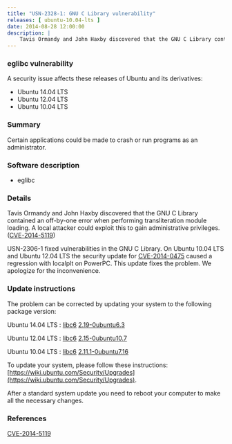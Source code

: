 ```yaml
---
title: "USN-2328-1: GNU C Library vulnerability"
releases: [ ubuntu-10.04-lts ]
date: 2014-08-28 12:00:00
description: |
    Tavis Ormandy and John Haxby discovered that the GNU C Library contained an off-by-one error when performing transliteration module loading. A local attacker could exploit this to gain administrative privileges. ([CVE-2014-5119](http://people.ubuntu.com/~ubuntu-security/cve/CVE-2014-5119))
--- 
```

 
### eglibc vulnerability

A security issue affects these releases of Ubuntu and its derivatives:

* Ubuntu 14.04 LTS
* Ubuntu 12.04 LTS
* Ubuntu 10.04 LTS

### Summary

Certain applications could be made to crash or run programs as an administrator.

### Software description

* eglibc 

### Details

Tavis Ormandy and John Haxby discovered that the GNU C Library contained an off-by-one error when performing transliteration module loading. A local attacker could exploit this to gain administrative privileges. ([CVE-2014-5119](http://people.ubuntu.com/~ubuntu-security/cve/CVE-2014-5119))

USN-2306-1 fixed vulnerabilities in the GNU C Library. On Ubuntu 10.04 LTS and Ubuntu 12.04 LTS the security update for [CVE-2014-0475](http://people.ubuntu.com/~ubuntu-security/cve/CVE-2014-0475) caused a regression with localplt on PowerPC. This update fixes the problem. We apologize for the inconvenience. 

### Update instructions

The problem can be corrected by updating your system to the following package version:

Ubuntu 14.04 LTS
 : [libc6](https://launchpad.net/ubuntu/+source/eglibc) <span> [2.19-0ubuntu6.3](https://launchpad.net/ubuntu/+source/eglibc/2.19-0ubuntu6.3) </span> 

Ubuntu 12.04 LTS
 : [libc6](https://launchpad.net/ubuntu/+source/eglibc) <span> [2.15-0ubuntu10.7](https://launchpad.net/ubuntu/+source/eglibc/2.15-0ubuntu10.7) </span> 

Ubuntu 10.04 LTS
 : [libc6](https://launchpad.net/ubuntu/+source/eglibc) <span> [2.11.1-0ubuntu7.16](https://launchpad.net/ubuntu/+source/eglibc/2.11.1-0ubuntu7.16) </span> 

To update your system, please follow these instructions: [https://wiki.ubuntu.com/Security/Upgrades](https://wiki.ubuntu.com/Security/Upgrades).

After a standard system update you need to reboot your computer to make all the necessary changes. 

### References

 [CVE-2014-5119](http://people.ubuntu.com/~ubuntu-security/cve/CVE-2014-5119)
 
